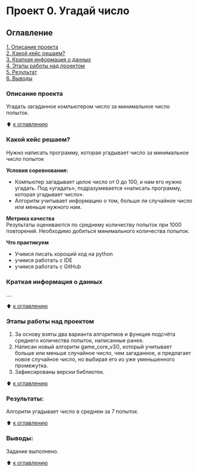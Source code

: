 # Проект 0. Угадай число

## Оглавление  
[1. Описание проекта](.README.md#Описание-проекта)  
[2. Какой кейс решаем?](.README.md#Какой-кейс-решаем)  
[3. Краткая информация о данных](.README.md#Краткая-информация-о-данных)  
[4. Этапы работы над проектом](.README.md#Этапы-работы-над-проектом)  
[5. Результат](.README.md#Результат)    
[6. Выводы](.README.md#Выводы) 

### Описание проекта    
Угадать загаданное компьютером число за минимальное число попыток.

:arrow_up: [к оглавлению](_)


### Какой кейс решаем?    
Нужно написать программу, которая угадывает число за минимальное число попыток

**Условия соревнования:**  
- Компьютер загадывает целое число от 0 до 100, и нам его нужно угадать. Под «угадать», подразумевается «написать программу, которая угадывает число».
- Алгоритм учитывает информацию о том, больше ли случайное число или меньше нужного нам.

**Метрика качества**     
Результаты оцениваются по среднему количеству попыток при 1000 повторений. Необходимо добиться минимального количества попыток.

**Что практикуем**     
* Учимся писать хороший код на python
* учимся работать с IDE
* учимся работать с GitHub


### Краткая информация о данных
....
  
:arrow_up: [к оглавлению](.README.md#Оглавление)


### Этапы работы над проектом  
1. За основу взяты два варианта алгоритмов и функция подсчёта среднего количества попыток, написанные ранее. 
2. Написан новый алгоритм game_core_v3(), который учитывает больше или меньше случайное число, чем загаданное, и предлагает новое случайное число, но выбирая его из уже уменьшенного промежутка.  
3. Зафиксированы версии библиотек.

:arrow_up: [к оглавлению](.README.md#Оглавление)


### Результаты:  
Алгоритм угадывает число в среднем за 7 попыток. 

:arrow_up: [к оглавлению](.README.md#Оглавление)


### Выводы:  
Задание выполнено.

:arrow_up: [к оглавлению](.README.md#Оглавление)


